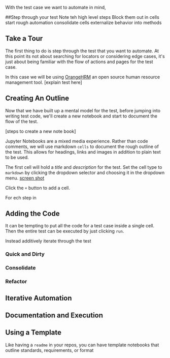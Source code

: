 With the test case we want to automate in mind, 



##Step through your test
Note teh high level steps
Block them out in cells
start rough automation
consolidate cells
externalize behavior into methods


## Take a Tour
The first thing to do is step through the test that you want to automate. At this point its not about searching for locators or considering edge cases, it's just about being familiar with the flow of actions and pages for the test case. 

In this case we will be using [OrangeHRM](https://opensource-demo.orangehrmlive.com) an open source human resource management tool. [explain test here]

## Creating An Outline
Now that we have built up a mental model for the test, before jumping into writing test code, we'll create a new notebook and start to document the flow of the test.

[steps to create a new note book]

Jupyter Notebooks are a mixed media experience. Rather than code comments, we will use markdown `cells` to document the rough outline of the test. This allows for headings, links and images in addition to plain text to be used. 

The first cell will hold a *title*  and *description* for the test.  Set the cell type to `markdown` by clicking the dropdown selector and choosing it in the dropdown menu.
[screen shot]()

Click the `+` button to add a cell.

For ech step in

## Adding the Code

It can be tempting to put all the code for a test case inside a single cell. Then the entire test can be executed by just clicking `run`. 

Instead additively iterate through the test

### Quick and Dirty

### Consolidate

### Refactor

## Iterative Automation 

## Documentation and Execution

## Using a Template
Like having a `readme` in your repos, you can have template notebooks that outline standards, requirements, or format